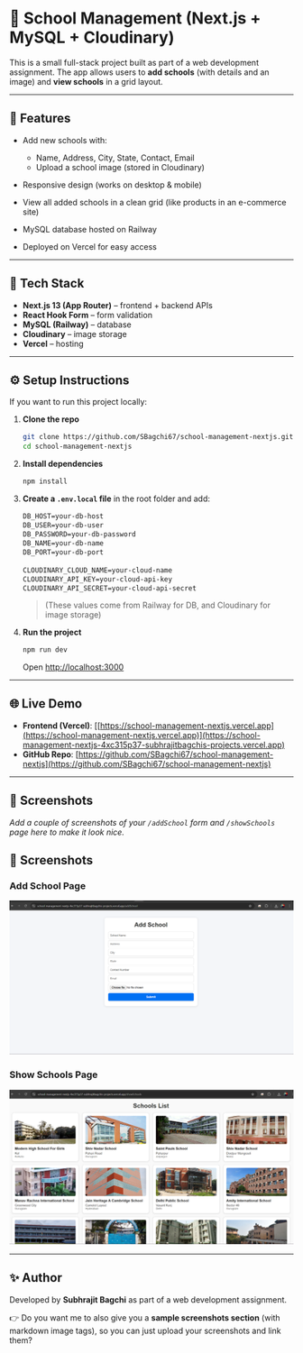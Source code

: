 # 📘 School Management (Next.js + MySQL + Cloudinary)

This is a small full-stack project built as part of a web development assignment.
The app allows users to **add schools** (with details and an image) and **view schools** in a grid layout.

---

## 🚀 Features

* Add new schools with:

  * Name, Address, City, State, Contact, Email
  * Upload a school image (stored in Cloudinary)
* Responsive design (works on desktop & mobile)
* View all added schools in a clean grid (like products in an e-commerce site)
* MySQL database hosted on Railway
* Deployed on Vercel for easy access

---

## 📂 Tech Stack

* **Next.js 13 (App Router)** – frontend + backend APIs
* **React Hook Form** – form validation
* **MySQL (Railway)** – database
* **Cloudinary** – image storage
* **Vercel** – hosting

---

## ⚙️ Setup Instructions

If you want to run this project locally:

1. **Clone the repo**

   ```bash
   git clone https://github.com/SBagchi67/school-management-nextjs.git
   cd school-management-nextjs
   ```

2. **Install dependencies**

   ```bash
   npm install
   ```

3. **Create a `.env.local` file** in the root folder and add:

   ```
   DB_HOST=your-db-host
   DB_USER=your-db-user
   DB_PASSWORD=your-db-password
   DB_NAME=your-db-name
   DB_PORT=your-db-port

   CLOUDINARY_CLOUD_NAME=your-cloud-name
   CLOUDINARY_API_KEY=your-cloud-api-key
   CLOUDINARY_API_SECRET=your-cloud-api-secret
   ```

   > (These values come from Railway for DB, and Cloudinary for image storage)

4. **Run the project**

   ```bash
   npm run dev
   ```

   Open [http://localhost:3000](http://localhost:3000)

---

## 🌐 Live Demo

* **Frontend (Vercel)**: [[https://school-management-nextjs.vercel.app](https://school-management-nextjs.vercel.app)](https://school-management-nextjs-4xc315p37-subhrajitbagchis-projects.vercel.app)
* **GitHub Repo**: [https://github.com/SBagchi67/school-management-nextjs](https://github.com/SBagchi67/school-management-nextjs)

---

## 📸 Screenshots

*Add a couple of screenshots of your `/addSchool` form and `/showSchools` page here to make it look nice.*

## 📸 Screenshots

### Add School Page
![Add School Page](./screenshots/add-school.png)

### Show Schools Page
![Show Schools Page](./screenshots/show-schools.png)

---

## ✨ Author

Developed by **Subhrajit Bagchi** as part of a web development assignment.



👉 Do you want me to also give you a **sample screenshots section** (with markdown image tags), so you can just upload your screenshots and link them?
